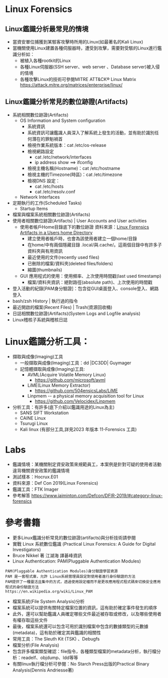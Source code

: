 # Linux Forensics

## Linux鑑識分析最常見的情境
- 當資安單位捕獲到某駭客攻擊時所用的Linux(如最著名的Kali Linux)
- 當機關使用Linux建置各種伺服器時，遭受到攻擊，需要對受駭的Linux進行鑑識分析如：
  - 被植入各種rootkit的Linux
  - 各種Linux伺服器(SSH server、web server 、Database server)被入侵的情境
  - 各種攻擊Linux的技術可參閱MITRE ATT&CK® Linux Matrix https://attack.mitre.org/matrices/enterprise/linux/

## Linux鑑識分析常見的數位跡證(Artifacts)
- 系統相關數位跡證(Artifacts)
  - OS Information and System configuration
    - 系統資訊
    - 系統資訊可讓鑑識人員深入了解系統上發生的活動，並有助於識別任何潛在的罪魁禍首
    - 檢視作業系統版本：cat /etc/os-release
    - 檢視網路設定
      - cat /etc/network/interfaces
      - ip address show ==> ifconfig
    - 檢視主機名稱(Hostname)：cat /etc/hostname
    - 檢視主機的Timezone(時區)：cat /etc/timezone
    - 檢視DNS 設定：
      - cat /etc/hosts
      - cat /etc/resolv.conf
  - Network Interfaces
- 定期執行的工作(Scheduled Tasks)
  - Startup Items
- 檔案與檔案系統相關數位跡證(Artifacts)
- 使用者相關數位跡證(Artifacts) | User Accounts and User activities
  - 使用者帳戶Home目錄底下的數位跡證 資料來源：[Linux Forensics Artifacts in a Users home Directory](https://library.mosse-institute.com/articles/2022/07/linux-forensics-artifacts-in-a-users-home-directory/linux-forensics-artifacts-in-a-users-home-directory.html#linux-forensics-artifacts-in-a-users-home-directory)
    - 建立使用者帳戶時，也會為該使用者建立一個home/目錄
    - 在home/中有兩個隱藏目錄 .local/與.cache/。這兩個目錄中有許多子資料夾與有用資訊
    - 最近使用的文件(recently used files)
    - 已刪除的檔案/資料夾(deleted files/folders)
    - 縮圖(thumbnails)
  - GUI 應用程式的使用：使用頻率、上次使用時間戳(last used timestamp)
    - 檔案/資料夾資訊：絕對路徑(absolute path)、上次使用的時間戳
- 登入活動的紀錄[PAM身分驗證]：包含從GUI桌面登入、console登入、網路登入
- bash/zsh History | 執行過的指令
- 最近開啟的檔案(Recent Files) | Trash(資源回收桶)
- 日誌相關數位跡證(Artifacts)(System Logs and Logfile analysis)
- Linux稽核子系統與稽核日誌

# Linux鑑識分析工具：
- 擷取與成像(Imaging)工具
  - 一般擷取與成像(Imaging)工具：dd |DC3DD| Guymager
  - 記憶體擷取與成像(Imaging)工具:
    - AVML(Acquire Volatile Memory Linux)
      - https://github.com/microsoft/avml
    - LiME(Linux Memory Extractor)
      - https://github.com/504ensicsLabs/LiME
    - Linpmem -- a physical memory acquisition tool for Linux
      - https://github.com/Velocidex/Linpmem
- 分析工具：有許多(底下介紹以鑑識用途的Linux為主)
  - SANS SIFT Workstation
  - CAINE Linux
  - Tsurugi Linux
  - Kali linux (有部分工具,詳見2023 年版本 11-Forensics 工具)

# Labs
- 鑑識情境：某機關制定資安政策來規範員工，本案例是針對可疑的使用者活動違背機關資安政策的鑑識情境
- 測試樣本：Hocrux.E01
- 資料來源：Def Con 2019(Linux Forensics)
- 鑑識工具：FTK Imager
- 參考解答 https://www.jaiminton.com/Defcon/DFIR-2019/#category-linux-forensics

# 參考書籍
- 更多Linux鑑識分析常見的數位跡證(artifacts)與分析技術請參閱
- 實戰 Linux 系統數位鑑識 (Practical Linux Forensics: A Guide for Digital Investigators)
- Bruce Nikkel 著 江湖海 譯碁峰資訊
- Linux Authentication: PAM(Pluggable Authentication Modules) 
```
PAM(Pluggable Authentication Modules)身分驗證學習資源
PAM 是一套程式庫，允許 Linux系統管理員設定對使用者進行身份驗證的方法
PAM提供了一種靈活且集中的方式，透過使用設定檔而不是更改應用程式程式碼來切換安全應用程式的身份驗證方法
https://en.wikipedia.org/wiki/Linux_PAM
```
- 檔案系統(File System Analysis)分析
- 檔案系統可以提供有關特定檔案位置的資訊，這有助於確定事件發生的順序
- 此外，還可以幫助鑑識人員確定哪些文件最近被存取或修改，以及哪些使用者有權存取這些文件
- 最後，檔案系統還可以包含可用於識別檔案中包含的數據類型的元數據(metadata)，這有助於確定其與鑑識的相關性
- 常用工具：The Sleuth Kit (TSK)  、Debugfs
- 檔案分析(File Analysis)
- 包含許多檔案類型確認：file指令，各種類型檔案的metadata分析，執行檔分析：readelf、objdump、ldd等等
- 有關linux執行檔分析可參閱：No Starch Press出版的Practical Binary Analysis(Dennis Andriesse著)

